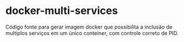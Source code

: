 # docker-multi-services
Código fonte para gerar imagem docker que possibilita a inclusão de multiplos serviços em um único conteiner, com controle correto de PID.
